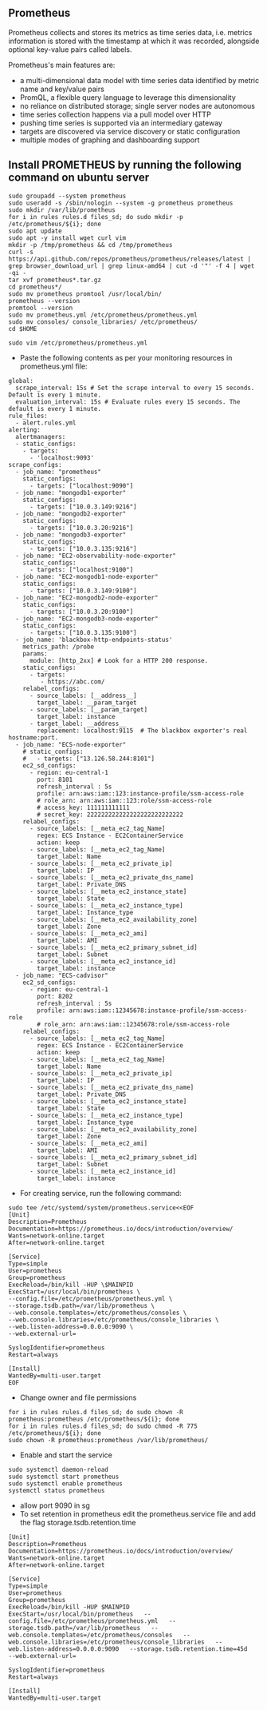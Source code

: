 ## Prometheus 

Prometheus collects and stores its metrics as time series data, i.e. metrics information is stored with the timestamp at which it was recorded, alongside optional key-value pairs called labels.

Prometheus's main features are:

- a multi-dimensional data model with time series data identified by metric name and key/value pairs
- PromQL, a flexible query language to leverage this dimensionality
- no reliance on distributed storage; single server nodes are autonomous
- time series collection happens via a pull model over HTTP
- pushing time series is supported via an intermediary gateway
- targets are discovered via service discovery or static configuration
- multiple modes of graphing and dashboarding support
  
## Install PROMETHEUS by running the following command on ubuntu server
```
sudo groupadd --system prometheus
sudo useradd -s /sbin/nologin --system -g prometheus prometheus
sudo mkdir /var/lib/prometheus
for i in rules rules.d files_sd; do sudo mkdir -p /etc/prometheus/${i}; done
sudo apt update
sudo apt -y install wget curl vim
mkdir -p /tmp/prometheus && cd /tmp/prometheus
curl -s https://api.github.com/repos/prometheus/prometheus/releases/latest | grep browser_download_url | grep linux-amd64 | cut -d '"' -f 4 | wget -qi -
tar xvf prometheus*.tar.gz
cd prometheus*/
sudo mv prometheus promtool /usr/local/bin/
prometheus --version
promtool --version
sudo mv prometheus.yml /etc/prometheus/prometheus.yml
sudo mv consoles/ console_libraries/ /etc/prometheus/
cd $HOME

sudo vim /etc/prometheus/prometheus.yml
```
- Paste the following contents as per your monitoring resources in prometheus.yml file:
```
global:
  scrape_interval: 15s # Set the scrape interval to every 15 seconds. Default is every 1 minute.
  evaluation_interval: 15s # Evaluate rules every 15 seconds. The default is every 1 minute.
rule_files:
  - alert.rules.yml
alerting:
  alertmanagers:
  - static_configs:
    - targets:
      - 'localhost:9093'
scrape_configs:
  - job_name: "prometheus"
    static_configs:
      - targets: ["localhost:9090"]
  - job_name: "mongodb1-exporter"
    static_configs:
      - targets: ["10.0.3.149:9216"]
  - job_name: "mongodb2-exporter"
    static_configs:
      - targets: ["10.0.3.20:9216"]
  - job_name: "mongodb3-exporter"
    static_configs:
      - targets: ["10.0.3.135:9216"]
  - job_name: "EC2-observability-node-exporter"
    static_configs:
      - targets: ["localhost:9100"]
  - job_name: "EC2-mongodb1-node-exporter"
    static_configs:
      - targets: ["10.0.3.149:9100"]
  - job_name: "EC2-mongodb2-node-exporter"
    static_configs:
      - targets: ["10.0.3.20:9100"]
  - job_name: "EC2-mongodb3-node-exporter"
    static_configs:
      - targets: ["10.0.3.135:9100"]
  - job_name: 'blackbox-http-endpoints-status'
    metrics_path: /probe
    params:
      module: [http_2xx] # Look for a HTTP 200 response.
    static_configs:
      - targets:
         - https://abc.com/
    relabel_configs:
      - source_labels: [__address__]
        target_label: __param_target
      - source_labels: [__param_target]
        target_label: instance
      - target_label: __address__
        replacement: localhost:9115  # The blackbox exporter's real hostname:port.
  - job_name: "ECS-node-exporter"
    # static_configs:
    #   - targets: ["13.126.58.244:8101"]
    ec2_sd_configs:
      - region: eu-central-1
        port: 8101
        refresh_interval : 5s
        profile: arn:aws:iam::123:instance-profile/ssm-access-role
        # role_arn: arn:aws:iam::123:role/ssm-access-role
        # access_key: 111111111111
        # secret_key: 222222222222222222222222222
    relabel_configs:
      - source_labels: [__meta_ec2_tag_Name]
        regex: ECS Instance - EC2ContainerService
        action: keep
      - source_labels: [__meta_ec2_tag_Name]
        target_label: Name
      - source_labels: [__meta_ec2_private_ip]
        target_label: IP
      - source_labels: [__meta_ec2_private_dns_name]
        target_label: Private_DNS
      - source_labels: [__meta_ec2_instance_state]
        target_label: State
      - source_labels: [__meta_ec2_instance_type]
        target_label: Instance_type
      - source_labels: [__meta_ec2_availability_zone]
        target_label: Zone
      - source_labels: [__meta_ec2_ami]
        target_label: AMI
      - source_labels: [__meta_ec2_primary_subnet_id]
        target_label: Subnet
      - source_labels: [__meta_ec2_instance_id]
        target_label: instance
  - job_name: "ECS-cadvisor"
    ec2_sd_configs:
      - region: eu-central-1
        port: 8202
        refresh_interval : 5s
        profile: arn:aws:iam::12345678:instance-profile/ssm-access-role
        # role_arn: arn:aws:iam::12345678:role/ssm-access-role
    relabel_configs:
      - source_labels: [__meta_ec2_tag_Name]
        regex: ECS Instance - EC2ContainerService
        action: keep
      - source_labels: [__meta_ec2_tag_Name]
        target_label: Name
      - source_labels: [__meta_ec2_private_ip]
        target_label: IP
      - source_labels: [__meta_ec2_private_dns_name]
        target_label: Private_DNS
      - source_labels: [__meta_ec2_instance_state]
        target_label: State
      - source_labels: [__meta_ec2_instance_type]
        target_label: Instance_type
      - source_labels: [__meta_ec2_availability_zone]
        target_label: Zone
      - source_labels: [__meta_ec2_ami]
        target_label: AMI
      - source_labels: [__meta_ec2_primary_subnet_id]
        target_label: Subnet
      - source_labels: [__meta_ec2_instance_id]
        target_label: instance
```
- For creating service, run the following command:
```
sudo tee /etc/systemd/system/prometheus.service<<EOF
[Unit]
Description=Prometheus
Documentation=https://prometheus.io/docs/introduction/overview/
Wants=network-online.target
After=network-online.target

[Service]
Type=simple
User=prometheus
Group=prometheus
ExecReload=/bin/kill -HUP \$MAINPID
ExecStart=/usr/local/bin/prometheus \
--config.file=/etc/prometheus/prometheus.yml \
--storage.tsdb.path=/var/lib/prometheus \
--web.console.templates=/etc/prometheus/consoles \
--web.console.libraries=/etc/prometheus/console_libraries \
--web.listen-address=0.0.0.0:9090 \
--web.external-url=

SyslogIdentifier=prometheus
Restart=always

[Install]
WantedBy=multi-user.target
EOF
```
- Change owner and file permissions 
```
for i in rules rules.d files_sd; do sudo chown -R prometheus:prometheus /etc/prometheus/${i}; done
for i in rules rules.d files_sd; do sudo chmod -R 775 /etc/prometheus/${i}; done
sudo chown -R prometheus:prometheus /var/lib/prometheus/
```
- Enable and start the service 
```
sudo systemctl daemon-reload
sudo systemctl start prometheus
sudo systemctl enable prometheus
systemctl status prometheus
```

- allow port 9090 in sg
- To set retention in prometheus edit the prometheus.service file and add the flag storage.tsdb.retention.time

```
[Unit]
Description=Prometheus
Documentation=https://prometheus.io/docs/introduction/overview/
Wants=network-online.target
After=network-online.target

[Service]
Type=simple
User=prometheus
Group=prometheus
ExecReload=/bin/kill -HUP $MAINPID
ExecStart=/usr/local/bin/prometheus   --config.file=/etc/prometheus/prometheus.yml   --storage.tsdb.path=/var/lib/prometheus   --web.console.templates=/etc/prometheus/consoles   --web.console.libraries=/etc/prometheus/console_libraries   --web.listen-address=0.0.0.0:9090   --storage.tsdb.retention.time=45d   --web.external-url=

SyslogIdentifier=prometheus
Restart=always

[Install]
WantedBy=multi-user.target

```



